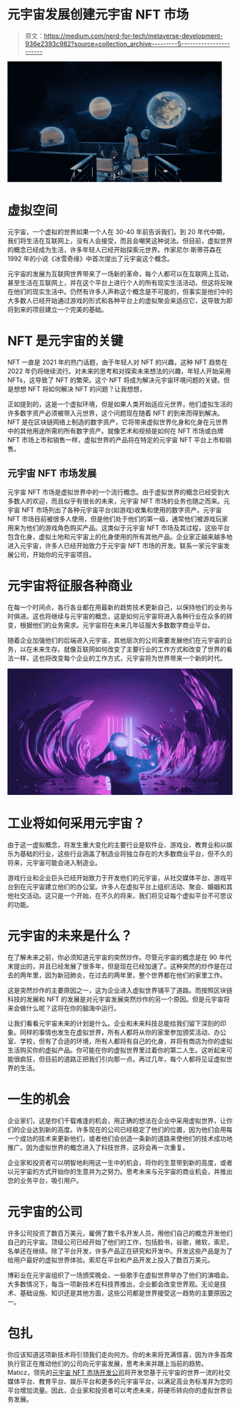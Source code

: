 # 元宇宙发展创建元宇宙 NFT 市场

> 原文：<https://medium.com/nerd-for-tech/metaverse-development-936e2393c982?source=collection_archive---------5----------------------->

![](img/4930c6da30ffe92dee348c962783191e.png)

# 虚拟空间

元宇宙，一个虚拟的世界如果一个人在 30-40 年前告诉我们，到 20 年代中期，我们将生活在互联网上，没有人会接受，而且会嘲笑这种说法。但目前，虚拟世界的概念已经成为生活，许多年轻人已经开始探索元世界。作家尼尔·斯蒂芬森在 1992 年的小说《冰雪奇缘》中首次提出了元宇宙这个概念。

元宇宙的发展为互联网世界带来了一场新的革命，每个人都可以在互联网上互动，甚至生活在互联网上，并在这个平台上进行个人的所有现实生活活动，但这将反映在他们的现实生活中。仍然有许多人声称这个概念是不可能的，但事实是他们中的大多数人已经开始通过游戏的形式和各种平台上的虚拟聚会来适应它，这导致为即将到来的项目建立一个完美的基础。

# NFT 是元宇宙的关键

NFT 一直是 2021 年的热门话题，由于年轻人对 NFT 的兴趣，这种 NFT 趋势在 2022 年仍将继续流行。对未来的思考和对探索未来想法的兴趣，年轻人开始采用 NFTs，这导致了 NFT 的繁荣。这个 NFT 将成为解决元宇宙环境问题的关键。但是想想 NFT 将如何解决 NFT 的问题？让我想想，

正如提到的，这是一个虚拟环境，但是如果人类开始适应元世界，他们虚拟生活的许多数字资产必须被带入元世界，这个问题现在随着 NFT 的到来而得到解决。NFT 是在区块链网络上制造的数字资产，它将带来虚拟世界化身和化身在元世界中的其他用途所需的所有数字资产。就像艺术和视频是如何在 NFT 市场或白牌 NFT 市场上市和销售一样，虚拟世界的产品将在特定的元宇宙 NFT 平台上市和销售。

## 元宇宙 NFT 市场发展

元宇宙 NFT 市场是虚拟世界中的一个流行概念。由于虚拟世界的概念已经受到大多数人的欢迎，而且似乎有很长的未来，元宇宙 NFT 市场的业务也随之而来。元宇宙 NFT 市场列出了各种元宇宙平台(如游戏)收集和使用的数字资产。元宇宙 NFT 市场目前被很多人使用，但是他们处于他们的第一级，通常他们被游戏玩家用来为他们的游戏角色购买产品。这类似于元宇宙 NFT 市场及其过程，这些平台包含化身，虚拟土地和元宇宙上的化身使用的所有其他产品。企业家正越来越多地进入元宇宙，许多人已经开始致力于元宇宙 NFT 市场的开发。联系一家元宇宙发展公司，开始你的元宇宙项目。

# 元宇宙将征服各种商业

在每一个时间点，各行各业都在用最新的趋势技术更新自己，以保持他们的业务与时俱进。这也将继续与元宇宙的概念，这是如何元宇宙将进入各种行业在众多的转变，根据他们的业务需求。元宇宙将在未来几年征服大多数数字商业平台。

随着企业加强他们的后端进入元宇宙，其他层次的公司需要发展他们在元宇宙的业务，以在未来生存。就像互联网如何改变了主要行业的工作方式和改变了世界的看法一样，这也将改变每个企业的工作方式，元宇宙将为世界带来一个新的时代。

![](img/6585133f7c35420e7654cde0ed067084.png)

# 工业将如何采用元宇宙？

由于这一虚拟概念，将发生重大变化的主要行业是软件业、游戏业、教育业和以娱乐为基础的行业，这些行业涵盖了制造业将独立存在的大多数商业平台，但不久的将来，元宇宙可能会进入制造业。

游戏行业和企业巨头已经开始致力于开发他们的元宇宙，从社交媒体平台、游戏平台到在元宇宙建立他们的办公室。许多人在虚拟平台上组织活动、聚会、婚姻和其他社交活动。这只是一个开始，在不久的将来，我们将见证每个虚拟平台不可思议的功能。

# 元宇宙的未来是什么？

在了解未来之前，你必须知道元宇宙的突然炒作。尽管元宇宙的概念是在 90 年代末提出的，并且已经发展了很多年，但是现在已经加速了。这种突然的炒作是在过去的两年里，因为新冠肺炎，在过去的两年里，整个世界都在他们的家里工作。

这是突然炒作的主要原因之一，这为企业进入虚拟世界铺平了道路。而按照区块链科技的发展和 NFT 的发展是对元宇宙发展突然炒作的另一个原因。但是元宇宙将来会做什么呢？这将在你的脑海中运行。

让我们看看元宇宙未来的计划是什么。企业和未来科技总能给我们留下深刻的印象。同样的事情也发生在虚拟世界，所有人都将从你的家里参加颁奖活动、办公室、学校，但有了合适的环境，所有人都将有自己的化身，并将有商店为你的虚拟生活购买你的虚拟产品。你可能在你的虚拟世界里过着你的第二人生。这听起来可能很疯狂，但目前的道路正把我们引向那一点。再过几年，每个人都将见证虚拟世界的生活。

# 一生的机会

企业家们，这是你们千载难逢的机会，用正确的想法在企业中采用虚拟世界，让你们的企业达到新的高度。许多现在的公司已经稳定了他们的位置，因为他们会用每一个成功的技术来更新他们，或者他们会创造一条新的道路来使他们的技术成功地推广。因为虚拟世界的概念进入了科技世界，这将会再一次重复。

企业家和投资者可以明智地利用这一生中的机会，将你的生意带到新的高度，或者以元宇宙的方式开始你的生意并为之努力。思考未来与元宇宙的商业机会，并推出您的业务平台，吸引用户。

# 元宇宙的公司

许多公司投资了数百万美元，雇佣了数千名开发人员，用他们自己的概念开发他们自己的元宇宙。顶级公司已经开始了他们的工作，包括脸书，谷歌，微软，索尼，名单还在继续。除了平台开发，许多产品正在研究和开发中。开发这些产品是为了给用户最好的虚拟世界体验。索尼在平台和产品开发上投入了数百万美元。

博彩业在元宇宙组织了一场颁奖晚会，一些歌手在虚拟世界举办了他们的演唱会。大多数情况下，每当一项新技术在科技界推出，企业都会改变世界观。无论是技术、基础设施、知识还是其他方面，这些公司都是世界接受这一趋势的主要原因之一。

# 包扎

你应该知道这项新技术将引领我们走向何方。你的未来将充满惊喜，因为许多首席执行官正在推动他们的公司向元宇宙发展，思考未来并跟上当前的趋势。Maticz，领先的[元宇宙 NFT 市场开发公司](https://maticz.com/metaverse-nft-marketplace-development)将开发您基于元宇宙的世界一流的社交媒体平台、教育平台、娱乐平台和更多的元宇宙平台，以满足高业务标准并为您的平台增加流量。因此，企业家和投资者可以考虑未来，将硬币转向你的虚拟世界业务发展。